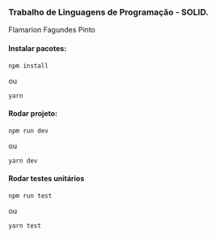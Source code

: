 ### Trabalho de Linguagens de Programação - SOLID.

Flamarion Fagundes Pinto

#### Instalar pacotes:

`npm install`

ou

`yarn`

#### Rodar projeto:

`npm run dev`

ou

`yarn dev`

#### Rodar testes unitários

`npm run test`

ou

`yarn test`
